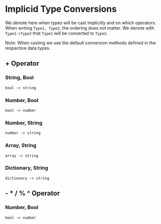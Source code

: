 # Implicid Type Conversions
We denote here when types will be cast implicitly and on which operators. When writing `Type1, Type2`, the ordering does not matter. We denote with `Type1->Type2` that `Type1` will be converted to `Type2`.

Note: When casting we use the default conversion methods defined in the respective data types.

## + Operator
### String, Bool
`bool -> string`

### Number, Bool
`bool -> number`

### Number, String
`number -> string`

### Array, String
`array -> string`

### Dictionary, String
`dictionary -> string`

## - * / % ^ Operator
### Number, Bool
`bool -> number`

